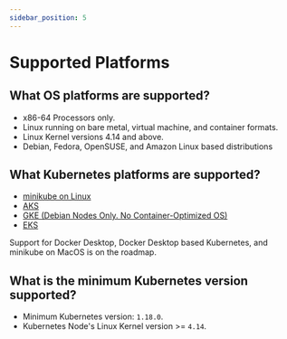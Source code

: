 ```yaml
---
sidebar_position: 5
---
```


# Supported Platforms

## What OS platforms are supported?

- x86-64 Processors only.
- Linux running on bare metal, virtual machine, and container formats.
- Linux Kernel versions 4.14 and above.
- Debian, Fedora, OpenSUSE, and Amazon Linux based distributions

## What Kubernetes platforms are supported?
- [minikube on Linux](https://minikube.sigs.k8s.io/docs/)
- [AKS](https://azure.microsoft.com/en-us/services/kubernetes-service/#overview)
- [GKE (Debian Nodes Only. No Container-Optimized OS)](https://cloud.google.com/kubernetes-engine)
- [EKS](https://aws.amazon.com/eks/)

Support for Docker Desktop, Docker Desktop based Kubernetes, and minikube on MacOS is on the roadmap.

## What is the minimum Kubernetes version supported?
- Minimum Kubernetes version: `1.18.0`.
- Kubernetes Node's Linux Kernel version >= `4.14`.

